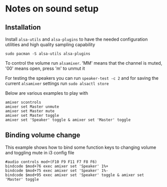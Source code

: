 # Notes on sound setup
## Installation
Install ``alsa-utils`` and ``alsa-plugins`` to have the needed configuration utilities and high quality sampling capability
````console
sudo pacman -S alsa-utils alsa-plugins
````
To control the volume run ``alsamixer``. 'MM' means that the channel is muted, '00' means open, press 'm' to unmut it

For testing the speakers you can run ``speaker-test -c 2`` and for saving the current ``alsamixer`` settings run ``sudo alsactl store``

Below are various examples to play with
````console
amixer scontrols
amixer set Master unmute
amixer set Master mute
amixer set Master toggle
amixer set 'Speaker' toggle & amixer set 'Master' toggle
````
## Binding volume change
This example shows how to bind some function keys to changing volume and toggling mute in i3 config file
````console
#audio controls mod+(F10 F9 F11 F7 F8 F6)
bindcode $mod+76 exec amixer set 'Speaker' 1%+
bindcode $mod+75 exec amixer set 'Speaker' 1%-
bindcode $mod+95 exec amixer set 'Speaker' toggle & amixer set 'Master' toggle
````
